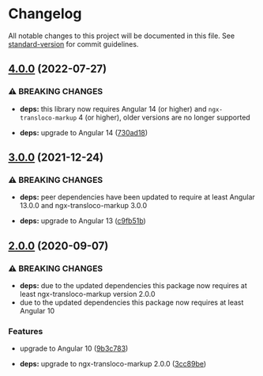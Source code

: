 # Changelog

All notable changes to this project will be documented in this file. See [standard-version](https://github.com/conventional-changelog/standard-version) for commit guidelines.

## [4.0.0](https://github.com/dscheerens/ngx-transloco-markup-router-link/compare/v3.0.0...v4.0.0) (2022-07-27)


### ⚠ BREAKING CHANGES

* **deps:** this library now requires Angular 14 (or higher) and `ngx-transloco-markup` 4 (or higher), older versions are no longer supported

* **deps:** upgrade to Angular 14 ([730ad18](https://github.com/dscheerens/ngx-transloco-markup-router-link/commit/730ad18eb08faae96b4d0dfa5745bbad2136f9d1))

## [3.0.0](https://github.com/dscheerens/ngx-transloco-markup-router-link/compare/v2.0.0...v3.0.0) (2021-12-24)


### ⚠ BREAKING CHANGES

* **deps:** peer dependencies have been updated to require at least Angular 13.0.0 and ngx-transloco-markup 3.0.0

* **deps:** upgrade to Angular 13 ([c9fb51b](https://github.com/dscheerens/ngx-transloco-markup-router-link/commit/c9fb51bebae4ae184988421746fee75cb3acfe90))

## [2.0.0](https://github.com/dscheerens/ngx-transloco-markup-router-link/compare/v1.0.0...v2.0.0) (2020-09-07)


### ⚠ BREAKING CHANGES

* **deps:** due to the updated dependencies this package now requires at least ngx-transloco-markup version 2.0.0
* due to the updated dependencies this package now requires at least Angular 10

### Features

* upgrade to Angular 10 ([9b3c783](https://github.com/dscheerens/ngx-transloco-markup-router-link/commit/9b3c78329f8e12fd370a60148cb98840cd52efad))


* **deps:** upgrade to ngx-transloco-markup 2.0.0 ([3cc89be](https://github.com/dscheerens/ngx-transloco-markup-router-link/commit/3cc89be4109e7a318e3cfc6dfad000a12df1f0eb))
